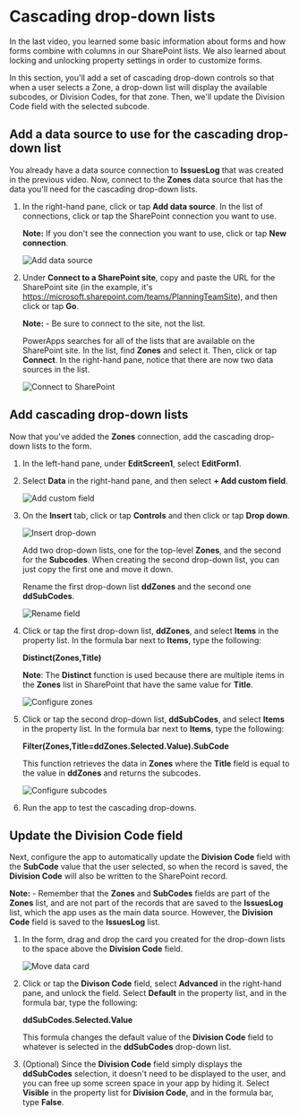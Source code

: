 <properties
   pageTitle="Add a cascading drop-down list | Microsoft PowerApps"
   description="Add a data source and then add some cascading drop-down lists"
   services=""
   suite="powerapps"
   documentationCenter="na"
   authors="v-subohe"
   manager="anneta"
   editor=""
   tags=""/>

<tags
   ms.service="powerapps"
   ms.devlang="na"
   ms.topic="get-started-article"
   ms.tgt_pltfrm="na"
   ms.workload="na"
   ms.date="06/20/2017"
   ms.author="v-subohe"/>

# Cascading drop-down lists
In the last video, you learned some basic information about forms and how forms combine with columns in our SharePoint lists. We also learned about locking and unlocking property settings in order to customize forms.

In this section, you'll add a set of cascading drop-down controls so that when a user selects a Zone, a drop-down list will display the available subcodes, or Division Codes, for that zone. Then, we'll update the Division Code field with the selected subcode. 

## Add a data source to use for the cascading drop-down list 

You already have a data source connection to **IssuesLog** that was created in the previous video. Now, connect to the **Zones** data source that has the data you'll need for the cascading drop-down lists.


1. In the right-hand pane, click or tap **Add data source**. In the list of connections, click or tap the SharePoint connection you want to use.

   **Note:** If you don't see the connection you want to use, click or tap **New connection**.

   ![Add data source](./media/learning-add-data-dropdown/add-data-source.png)

2. Under **Connect to a SharePoint site**, copy and paste the URL for the SharePoint site (in the example, it's https://microsoft.sharepoint.com/teams/PlanningTeamSite), and then click or tap **Go**.

   **Note:** - Be sure to connect to the site, not the list.

   PowerApps searches for all of the lists that are available on the SharePoint site. In the list, find **Zones** and select it. Then, click or tap **Connect**. In the right-hand pane, notice that there are now two data sources in the list.

   ![Connect to SharePoint](./media/learning-add-data-dropdown/connect-sharepoint.png)


## Add cascading drop-down lists
Now that you've added the **Zones** connection, add the cascading drop-down lists to the form.

1. In the left-hand pane, under **EditScreen1**, select **EditForm1**. 

1. Select **Data** in the right-hand pane, and then select **+ Add custom field**.

   ![Add custom field](./media/learning-add-data-dropdown/add-new-field.png)

2. On the **Insert** tab, click or tap **Controls** and then click or tap **Drop down**.

   ![Insert drop-down](./media/learning-add-data-dropdown/insert-control-dropdown.png)

   Add two drop-down lists, one for the top-level **Zones**, and the second for the **Subcodes**.
When creating the second drop-down list, you can just copy the first one and move it down. 
   
    Rename the first drop-down list **ddZones** and the second one **ddSubCodes**.

   ![Rename field](./media/learning-add-data-dropdown/rename-field.png)

3. Click or tap the first drop-down list, **ddZones**, and select **Items** in the property list. In the formula bar next to **Items**, type the following: 

    **Distinct(Zones,Title)**

    **Note**: The **Distinct** function is used because there are multiple items in the **Zones** list in SharePoint that have the same value for **Title**. 

   ![Configure zones](./media/learning-add-data-dropdown/configure-zones.png)

4. Click or tap the second drop-down list, **ddSubCodes**, and select **Items** in the property list. In the formula bar next to **Items**, type the following:

   **Filter(Zones,Title=ddZones.Selected.Value).SubCode**

   This function retrieves the data in **Zones** where the **Title** field is equal to the value in **ddZones** and returns the subcodes.

      ![Configure subcodes](./media/learning-add-data-dropdown/configure-subcodes.png)

5. Run the app to test the cascading drop-downs.

## Update the Division Code field 
Next, configure the app to automatically update the **Division Code** field with the **SubCode** value that the user selected, so when the record is saved, the **Division Code** will also be written to the SharePoint record.   

**Note:** - Remember that the **Zones** and **SubCodes** fields are part of the **Zones** list, and are not part of the records that are saved to the **IssuesLog** list, which the app uses as the main data source. However, the **Division Code** field is saved to the **IssuesLog** list.

1. In the form, drag and drop the card you created for the drop-down lists to the space above the **Division Code** field.

   ![Move data card](./media/learning-add-data-dropdown/move-card.png)

2. Click or tap the **Divison Code** field, select **Advanced** in the right-hand pane, and unlock the field. Select **Default** in the property list, and in the formula bar, type the following: 

    **ddSubCodes.Selected.Value**

   This formula changes the default value of the **Division Code** field to whatever is selected in the **ddSubCodes** drop-down list.

3. (Optional) Since the **Division Code** field simply displays the **ddSubCodes** selection, it doesn't need to be displayed to the user, and you can free up some screen space in your app by hiding it.  Select **Visible** in the property list for **Division Code**, and in the formula bar, type **False**. 
